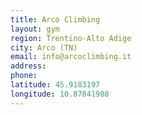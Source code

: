 ```yaml
---
title: Arco Climbing
layout: gym
region: Trentino-Alto Adige
city: Arco (TN)
email: info@arcoclimbing.it
address: 
phone: 
latitude: 45.9183197
longitude: 10.87841988
---
```


